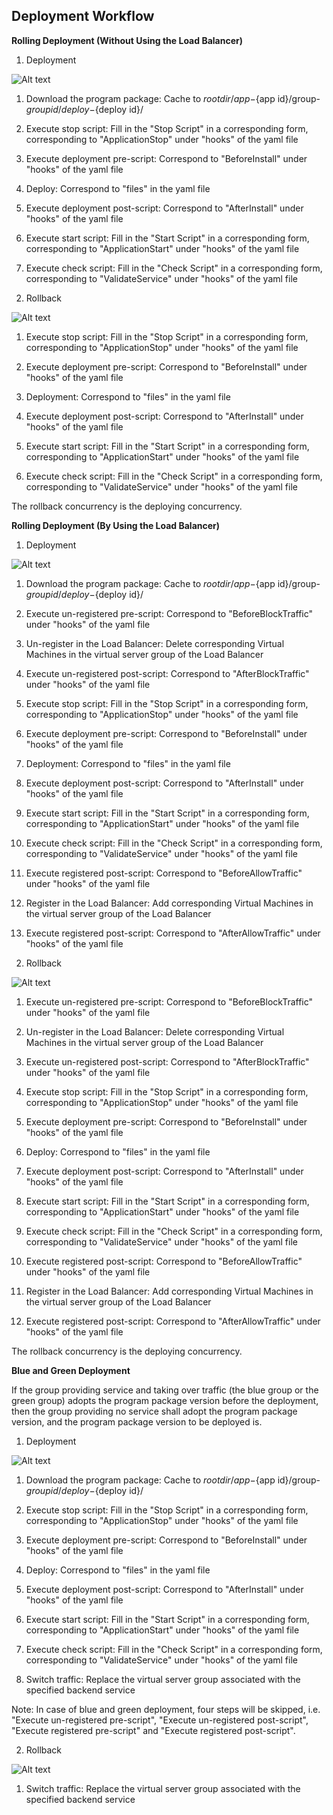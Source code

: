## Deployment Workflow

**Rolling Deployment (Without Using the Load Balancer)**


1. Deployment

![Alt text](https://github.com/jdcloudcom/cn/blob/codedeploy/image/CodeDeploy/line21.png)


1) Download the program package: Cache to ${root dir}/app-${app id}/group-${group id}/deploy-${deploy id}/

2) Execute stop script: Fill in the "Stop Script" in a corresponding form, corresponding to "ApplicationStop" under "hooks" of the yaml file

3) Execute deployment pre-script: Correspond to "BeforeInstall" under "hooks" of the yaml file

4) Deploy: Correspond to "files" in the yaml file

5) Execute deployment post-script: Correspond to "AfterInstall" under "hooks" of the yaml file

6) Execute start script: Fill in the "Start Script" in a corresponding form, corresponding to "ApplicationStart" under "hooks" of the yaml file

7) Execute check script: Fill in the "Check Script" in a corresponding form, corresponding to "ValidateService" under "hooks" of the yaml file


2. Rollback

![Alt text](https://github.com/jdcloudcom/cn/blob/codedeploy/image/CodeDeploy/line22.png)


1) Execute stop script: Fill in the "Stop Script" in a corresponding form, corresponding to "ApplicationStop" under "hooks" of the yaml file

2) Execute deployment pre-script: Correspond to "BeforeInstall" under "hooks" of the yaml file

3) Deployment: Correspond to "files" in the yaml file

4) Execute deployment post-script: Correspond to "AfterInstall" under "hooks" of the yaml file

5) Execute start script: Fill in the "Start Script" in a corresponding form, corresponding to "ApplicationStart" under "hooks" of the yaml file

6) Execute check script: Fill in the "Check Script" in a corresponding form, corresponding to "ValidateService" under "hooks" of the yaml file


The rollback concurrency is the deploying concurrency.

**Rolling Deployment (By Using the Load Balancer)**



1. Deployment

![Alt text](https://github.com/jdcloudcom/cn/blob/codedeploy/image/CodeDeploy/line23.png)


1) Download the program package: Cache to ${root dir}/app-${app id}/group-${group id}/deploy-${deploy id}/

2) Execute un-registered pre-script: Correspond to "BeforeBlockTraffic" under "hooks" of the yaml file

3) Un-register in the Load Balancer: Delete corresponding Virtual Machines in the virtual server group of the Load Balancer

4) Execute un-registered post-script: Correspond to "AfterBlockTraffic" under "hooks" of the yaml file

5) Execute stop script: Fill in the "Stop Script" in a corresponding form, corresponding to "ApplicationStop" under "hooks" of the yaml file

6) Execute deployment pre-script: Correspond to "BeforeInstall" under "hooks" of the yaml file

7) Deployment: Correspond to "files" in the yaml file

8) Execute deployment post-script: Correspond to "AfterInstall" under "hooks" of the yaml file

9) Execute start script: Fill in the "Start Script" in a corresponding form, corresponding to "ApplicationStart" under "hooks" of the yaml file

10) Execute check script: Fill in the "Check Script" in a corresponding form, corresponding to "ValidateService" under "hooks" of the yaml file

11) Execute registered post-script: Correspond to "BeforeAllowTraffic" under "hooks" of the yaml file

12) Register in the Load Balancer: Add corresponding Virtual Machines in the virtual server group of the Load Balancer

13) Execute registered post-script: Correspond to "AfterAllowTraffic" under "hooks" of the yaml file


2. Rollback

![Alt text](https://github.com/jdcloudcom/cn/blob/codedeploy/image/CodeDeploy/line24.png)


1) Execute un-registered pre-script: Correspond to "BeforeBlockTraffic" under "hooks" of the yaml file

2) Un-register in the Load Balancer: Delete corresponding Virtual Machines in the virtual server group of the Load Balancer

3) Execute un-registered post-script: Correspond to "AfterBlockTraffic" under "hooks" of the yaml file

4) Execute stop script: Fill in the "Stop Script" in a corresponding form, corresponding to "ApplicationStop" under "hooks" of the yaml file

5) Execute deployment pre-script: Correspond to "BeforeInstall" under "hooks" of the yaml file

6) Deploy: Correspond to "files" in the yaml file

7) Execute deployment post-script: Correspond to "AfterInstall" under "hooks" of the yaml file

8) Execute start script: Fill in the "Start Script" in a corresponding form, corresponding to "ApplicationStart" under "hooks" of the yaml file

9) Execute check script: Fill in the "Check Script" in a corresponding form, corresponding to "ValidateService" under "hooks" of the yaml file

10) Execute registered post-script: Correspond to "BeforeAllowTraffic" under "hooks" of the yaml file

11) Register in the Load Balancer: Add corresponding Virtual Machines in the virtual server group of the Load Balancer

12) Execute registered post-script: Correspond to "AfterAllowTraffic" under "hooks" of the yaml file


The rollback concurrency is the deploying concurrency.


**Blue and Green Deployment**

If the group providing service and taking over traffic (the blue group or the green group) adopts the program package version before the deployment, then the group providing no service shall adopt the program package version, and the program package version to be deployed is.


1. Deployment

![Alt text](https://github.com/jdcloudcom/cn/blob/codedeploy/image/CodeDeploy/line25.png)


1) Download the program package: Cache to ${root dir}/app-${app id}/group-${group id}/deploy-${deploy id}/

2) Execute stop script: Fill in the "Stop Script" in a corresponding form, corresponding to "ApplicationStop" under "hooks" of the yaml file

3) Execute deployment pre-script: Correspond to "BeforeInstall" under "hooks" of the yaml file

4) Deploy: Correspond to "files" in the yaml file

5) Execute deployment post-script: Correspond to "AfterInstall" under "hooks" of the yaml file

6) Execute start script: Fill in the "Start Script" in a corresponding form, corresponding to "ApplicationStart" under "hooks" of the yaml file

7) Execute check script: Fill in the "Check Script" in a corresponding form, corresponding to "ValidateService" under "hooks" of the yaml file

8) Switch traffic: Replace the virtual server group associated with the specified backend service

Note: In case of blue and green deployment, four steps will be skipped, i.e. "Execute un-registered pre-script", "Execute un-registered post-script", "Execute registered pre-script" and "Execute registered post-script".

2. Rollback

![Alt text](https://github.com/jdcloudcom/cn/blob/codedeploy/image/CodeDeploy/line26.png)

1) Switch traffic: Replace the virtual server group associated with the specified backend service
